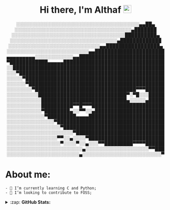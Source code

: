 <div align="center">
	<h1>Hi there, I'm Althaf <img src="https://media.giphy.com/media/hvRJCLFzcasrR4ia7z/giphy.gif" width="25px"> </h1>
</div>
<div align="center">
░░░░░░░░░░░░░░░░░░░░░░░░░░░░░░░░░░░░░░░▄▄██▄
░░░░░░░░░░░░░░░░░░░░░░░░░░░░░░░░░░░░░▄███████
░░░░░░░░░░░░░░░░░░░░░░░░░░░░░░░░░░░░██████████▄
░░░░░░░░░░░░░░░░░░░░░░░░░░░░░░░░░░▄█████████████
░░░░░░░░░░░░░░░░░░░░░░░░░░░░░▄▄█████████████████▄
░░░░░░░░░░░░░░░░░░░░░░░░░░▄▄██████████████████████
▄▄▄▄▄▄▄▄▄░░░░░░░░░░░░▄▄███████████████████████████
▀████████████▄▄▄▄▄████████████████████████████████
░░████████████████████████████████████████████████
░░░▀██████████████████████████████████████████████
░░░░░▀████████████████████████████████████████████
░░░░░░▀███████████████████████████████████████████
░░░░░░░░▀████████████████████████████████▀▀▀██████
░░░░░░░░░░████████████████████████████▀░▀█░░░█████
░░░░░░░░░░░███████████████████████████▄░░░░░▄█████
░░░░░░░░░░░██████████▀▀█▀▀▀███████████████████████
░░░░░░░░░░░▀████████▄░░▀▀░░▄██████████████████████
░░░░░░░░░░░░▀█████████▄▄▄▄████████████████████████
░░░░░░░░░░░░░░░▀██████████████████████████████████
░░░░░░░░░░░░░░░░░▀████████████████████████████████
░░░░░░░░░░░░░░░░░░░░░▀████████████████████████████
░░░░░░░░░░░░░░░░▀▀░░▄░░░░▀████████████████████████
░░░░░░░░░░░░░░░░░▀░░░░▀░░▄░░░▀▀█████████▀▀▀▀██████
░░░░░░░░░░░░░░░░░░░░░░░░▄░░░░░░░░░░░░░░░░░░░░▀▀███
░░░░░░░░░░░░░░░░░░░░░░░▄░░░░░░░░░░░░░░░░░░░░░░░░░▀
</div>

# About me:
	- 🌱 I’m currently learning C and Python;
	- 👯 I’m looking to contribute to FOSS;

<details>
	<summary>:zap: <b>GitHub Stats:</b></summary>
	<img 
	src="https://github-readme-stats.vercel.app/api?username=Ultrahalf&hide=stars&show_icons=true" alt="Ultrahalf's Github stats" />
</details>
<!--- referred
https://github.com/abhisheknaiidu/awesome-github-profile-readme
--->
